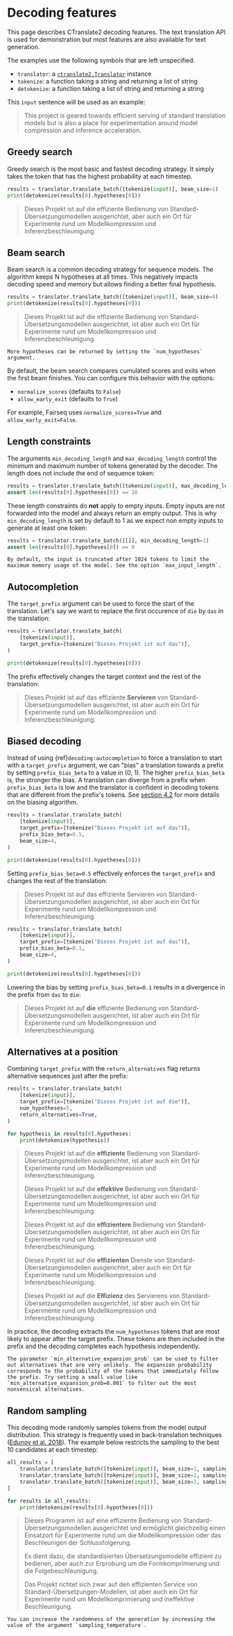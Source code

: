 # Decoding features

This page describes CTranslate2 decoding features. The text translation API is used for demonstration but most features are also available for text generation.

The examples use the following symbols that are left unspecified:

* `translator`: a [`ctranslate2.Translator`](python/ctranslate2.Translator.rst) instance
* `tokenize`: a function taking a string and returning a list of string
* `detokenize`: a function taking a list of string and returning a string

This `input` sentence will be used as an example:

> This project is geared towards efficient serving of standard translation models but is also a place for experimentation around model compression and inference acceleration.

## Greedy search

Greedy search is the most basic and fastest decoding strategy. It simply takes the token that has the highest probability at each timestep.

```python
results = translator.translate_batch([tokenize(input)], beam_size=1)
print(detokenize(results[0].hypotheses[0]))
```

> Dieses Projekt ist auf die effiziente Bedienung von Standard-Übersetzungsmodellen ausgerichtet, aber auch ein Ort für Experimente rund um Modellkompression und Inferenzbeschleunigung.

## Beam search

Beam search is a common decoding strategy for sequence models. The algorithm keeps N hypotheses at all times. This negatively impacts decoding speed and memory but allows finding a better final hypothesis.

```python
results = translator.translate_batch([tokenize(input)], beam_size=4)
print(detokenize(results[0].hypotheses[0]))
```

> Dieses Projekt ist auf die effiziente Bedienung von Standard-Übersetzungsmodellen ausgerichtet, ist aber auch ein Ort für Experimente rund um Modellkompression und Inferenzbeschleunigung.

```{tip}
More hypotheses can be returned by setting the `num_hypotheses` argument.
```

By default, the beam search compares cumulated scores and exits when the first beam finishes. You can configure this behavior with the options:

* `normalize_scores` (defaults to `False`)
* `allow_early_exit` (defaults to `True`)

For example, Fairseq uses `normalize_scores=True` and `allow_early_exit=False`.

## Length constraints

The arguments `min_decoding_length` and `max_decoding_length` control the minimum and maximum number of tokens generated by the decoder. The length does not include the end of sequence token:

```python
results = translator.translate_batch([tokenize(input)], max_decoding_length=10)
assert len(results[0].hypotheses[0]) == 10
```

These length constraints do **not** apply to empty inputs. Empty inputs are not forwarded into the model and always return an empty output. This is why `min_decoding_length` is set by default to 1 as we expect non empty inputs to generate at least one token:

```python
results = translator.translate_batch([[]], min_decoding_length=1)
assert len(results[0].hypotheses[0]) == 0
```

```{attention}
By default, the input is truncated after 1024 tokens to limit the maximum memory usage of the model. See the option `max_input_length`.
```

## Autocompletion

The `target_prefix` argument can be used to force the start of the translation. Let's say we want to replace the first occurence of `die` by `das` in the translation:

```python
results = translator.translate_batch(
    [tokenize(input)],
    target_prefix=[tokenize("Dieses Projekt ist auf das")],
)

print(detokenize(results[0].hypotheses[0]))
```

The prefix effectively changes the target context and the rest of the translation:

> Dieses Projekt ist auf das effiziente **Servieren** von Standard-Übersetzungsmodellen ausgerichtet, ist aber auch ein Ort für Experimente rund um Modellkompression und Inferenzbeschleunigung.

## Biased decoding

Instead of using {ref}`decoding:autocompletion` to force a translation to start with a `target_prefix` argument, we can "bias" a translation towards a prefix by setting `prefix_bias_beta` to a value in (0, 1).  The higher `prefix_bias_beta` is, the stronger the bias. A translation can diverge from a prefix when `prefix_bias_beta` is low and the translator is confident in decoding tokens that are different from the prefix's tokens.  See [section 4.2](https://arxiv.org/abs/1912.03393) for more details on the biasing algorithm.

```python
results = translator.translate_batch(
    [tokenize(input)],
    target_prefix=[tokenize("Dieses Projekt ist auf das")],
    prefix_bias_beta=0.5,
    beam_size=4,
)

print(detokenize(results[0].hypotheses[0]))
```

Setting `prefix_bias_beta=0.5` effectively enforces the `target_prefix` and changes the rest of the translation:

> Dieses Projekt ist auf das effiziente Servieren von Standard-Übersetzungsmodellen ausgerichtet, ist aber auch ein Ort für Experimente rund um Modellkompression und Inferenzbeschleunigung.

```python
results = translator.translate_batch(
    [tokenize(input)],
    target_prefix=[tokenize("Dieses Projekt ist auf das")],
    prefix_bias_beta=0.1,
    beam_size=4,
)

print(detokenize(results[0].hypotheses[0]))
```

Lowering the bias by setting `prefix_bias_beta=0.1` results in a divergence in the prefix from `das` to `die`:

> Dieses Projekt ist auf **die** effiziente Bedienung von Standard-Übersetzungsmodellen ausgerichtet, ist aber auch ein Ort für Experimente rund um Modellkompression und Inferenzbeschleunigung.

## Alternatives at a position

Combining `target_prefix` with the `return_alternatives` flag returns alternative sequences just after the prefix:

```python
results = translator.translate_batch(
    [tokenize(input)],
    target_prefix=[tokenize("Dieses Projekt ist auf die")],
    num_hypotheses=5,
    return_alternatives=True,
)

for hypothesis in results[0].hypotheses:
    print(detokenize(hypothesis))
```

> Dieses Projekt ist auf die **effiziente** Bedienung von Standard-Übersetzungsmodellen ausgerichtet, ist aber auch ein Ort für Experimente rund um Modellkompression und Inferenzbeschleunigung.
>
> Dieses Projekt ist auf die **effektive** Bedienung von Standard-Übersetzungsmodellen ausgerichtet, ist aber auch ein Ort für Experimente rund um Modellkompression und Inferenzbeschleunigung.
>
> Dieses Projekt ist auf die **effizientere** Bedienung von Standard-Übersetzungsmodellen ausgerichtet, ist aber auch ein Ort für Experimente rund um Modellkompression und Inferenzbeschleunigung.
>
> Dieses Projekt ist auf die **effizienten** Dienste von Standard-Übersetzungsmodellen ausgerichtet, aber auch ein Ort für Experimente rund um Modellkompression und Inferenzbeschleunigung.
>
> Dieses Projekt ist auf die **Effizienz** des Servierens von Standard-Übersetzungsmodellen ausgerichtet, ist aber auch ein Ort für Experimente rund um Modellkompression und Inferenzbeschleunigung.

In practice, the decoding extracts the `num_hypotheses` tokens that are most likely to appear after the target prefix. These tokens are then included in the prefix and the decoding completes each hypothesis independently.

```{tip}
The parameter `min_alternative_expansion_prob` can be used to filter out alternatives that are very unlikely. The expansion probability corresponds to the probability of the tokens that immediately follow the prefix. Try setting a small value like `min_alternative_expansion_prob=0.001` to filter out the most nonsensical alternatives.
```

## Random sampling

This decoding mode randomly samples tokens from the model output distribution. This strategy is frequently used in back-translation techniques ([Edunov et al. 2018](https://www.aclweb.org/anthology/D18-1045/)). The example below restricts the sampling to the best 10 candidates at each timestep:

```python
all_results = [
    translator.translate_batch([tokenize(input)], beam_size=1, sampling_topk=10),
    translator.translate_batch([tokenize(input)], beam_size=1, sampling_topk=10),
    translator.translate_batch([tokenize(input)], beam_size=1, sampling_topk=10),
]

for results in all_results:
    print(detokenize(results[0].hypotheses[0]))
```

> Dieses Programm ist auf eine effiziente Bedienung von Standard-Übersetzungsmodellen ausgerichtet und ermöglicht gleichzeitig einen Einsatzort für Experimente rund um die Modellkompression oder das Beschleunigen der Schlussfolgerung.
>
> Es dient dazu, die standardisierten Übersetzungsmodelle effizient zu bedienen, aber auch zur Erprobung um die Formkomprimierung und die Folgebeschleunigung.
>
> Das Projekt richtet sich zwar auf den effizienten Service von Standard-Übersetzungen-Modellen, ist aber auch ein Ort für Experimente rund um Modellkomprimierung und ineffektive Beschleunigung.

```{tip}
You can increase the randomness of the generation by increasing the value of the argument `sampling_temperature`.
```
